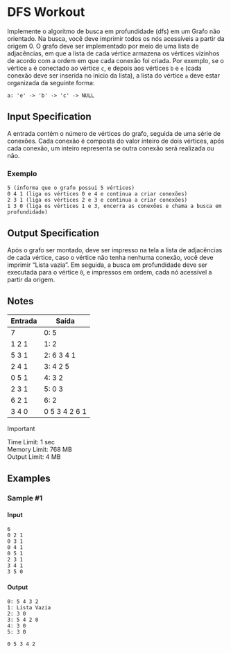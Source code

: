 # DFS Workout

Implemente o algoritmo de busca em profundidade (dfs) em um Grafo não orientado. Na busca, você deve imprimir todos os nós acessíveis a partir da origem 0. O grafo deve ser implementado por meio de uma lista de adjacências, em que a lista de cada vértice armazena os vértices vizinhos de acordo com a ordem em que cada conexão foi criada. Por exemplo, se o vértice `a` é conectado ao vértice `c`, e depois aos vértices `b` e `e` (cada conexão deve ser inserida no inicio da lista), a lista do vértice `a` deve estar organizada da seguinte forma:

```text
a: 'e' -> 'b' -> 'c' -> NULL
```

## Input Specification

A entrada contém o número de vértices do grafo, seguida de uma série de conexões. Cada conexão é composta do valor inteiro de dois vértices, após cada conexão, um inteiro representa se outra conexão será realizada ou não.

### Exemplo

```text
5 (informa que o grafo possui 5 vértices)
0 4 1 (liga os vértices 0 e 4 e continua a criar conexões)
2 3 1 (liga os vértices 2 e 3 e continua a criar conexões)
1 3 0 (liga os vértices 1 e 3, encerra as conexões e chama a busca em profundidade)
```

## Output Specification

Após o grafo ser montado, deve ser impresso na tela a lista de adjacências de cada vértice, caso o vértice não tenha nenhuma conexão, você deve imprimir “Lista vazia”. Em seguida, a busca em profundidade deve ser executada para o vértice `0`, e impressos em ordem, cada nó acessível a partir da origem.

## Notes

| **Entrada** | **Saída**     |
| ----------- | ------------- |
| 7           | 0: 5          |
| 1 2 1       | 1: 2          |
| 5 3 1       | 2: 6 3 4 1    |
| 2 4 1       | 3: 4 2 5      |
| 0 5 1       | 4: 3 2        |
| 2 3 1       | 5: 0 3        |
| 6 2 1       | 6: 2          |
| 3 4 0       | 0 5 3 4 2 6 1 |

> [!IMPORTANT]
> Time Limit: 1 sec  
> Memory Limit: 768 MB  
> Output Limit: 4 MB

## Examples

### Sample #1

#### Input

```text
6 
0 2 1
0 3 1
0 4 1
0 5 1
2 3 1
3 4 1
3 5 0
```

#### Output

```text
0: 5 4 3 2 
1: Lista Vazia
2: 3 0 
3: 5 4 2 0 
4: 3 0 
5: 3 0 

0 5 3 4 2 
```
